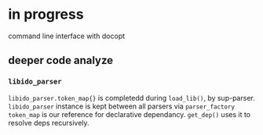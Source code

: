 # in progress

command line interface with docopt

## deeper code analyze

### `libido_parser`
`libido_parser.token_map{}` is completedd during `load_lib()`, by sup-parser.
`libido_parser` instance is kept between all parsers via `parser_factory`
`token_map` is our reference for declarative dependancy. `get_dep()` uses it to resolve deps recursively.
